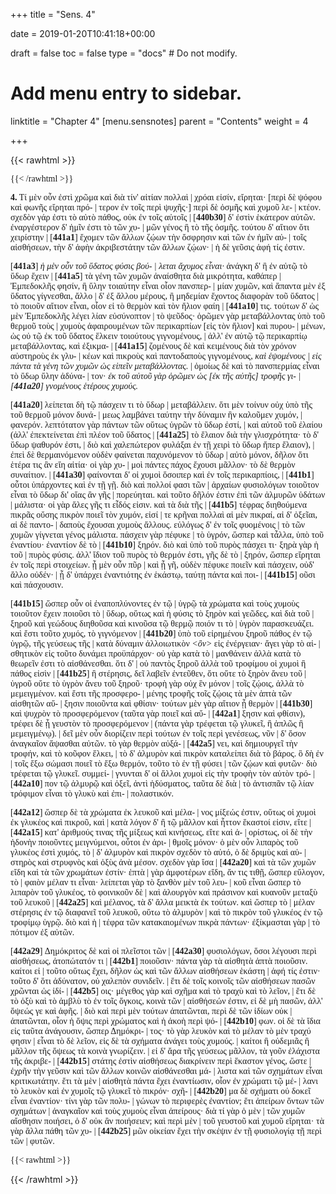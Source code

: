 +++
title = "Sens. 4"

date = 2019-01-20T10:41:18+00:00

draft = false
toc = false
type = "docs"  # Do not modify.

# Add menu entry to sidebar.
linktitle = "Chapter 4"
[menu.sensnotes]
  parent = "Contents"
  weight = 4

+++

{{< rawhtml >}}
  <div style="font-family: GFS-Neohellenic,Open-Sans;">
{{< /rawhtml >}}

**4.** Τί μὲν οὖν ἐστὶ χρῶμα καὶ διὰ τίν' αἰτίαν πολλαὶ |
χρόαι εἰσίν, εἴρηται· [περὶ δὲ ψόφου καὶ φωνῆς εἴρηται πρό- |
τερον ἐν τοῖς περὶ ψυχῆς·] περὶ δὲ ὀσμῆς καὶ χυμοῦ λε- |
κτέον. σχεδὸν γάρ ἐστι τὸ αὐτὸ πάθος, οὐκ ἐν τοῖς αὐτοῖς |
[**440b30**] δ' ἐστὶν ἑκάτερον αὐτῶν. ἐναργέστερον δ' ἡμῖν ἐστι τὸ τῶν χυ- |
μῶν γένος ἢ τὸ τῆς ὀσμῆς. τούτου δ' αἴτιον ὅτι χειρίστην |
[**441a1**] ἔχομεν τῶν ἄλλων ζῴων τὴν ὄσφρησιν καὶ τῶν ἐν ἡμῖν αὐ- |
τοῖς αἰσθήσεων, τὴν δ' ἁφὴν ἀκριβεστάτην τῶν ἄλλων ζῴων· |
ἡ δὲ γεῦσις ἁφή τίς ἐστιν.

[**441a3**]             <dfn data-info="ἡ μὲν οὖν τοῦ ὕδατος φύσις βούλεται ἄχυμος εἶναι α Alex(L) (67.10) : ἡ μὲν οὖν τοῦ ὕδατος φύσις
βούλεται χυμός εἶναι β(Be P Γ2)">ἡ μὲν οὖν τοῦ ὕδατος φύσις βού- |
λεται ἄχυμος εἶναι·</dfn> ἀνάγκη δ' ἢ ἐν αὑτῷ τὸ ὕδωρ ἔχειν |
[**441a5**] τὰ γένη τῶν χυμῶν ἀναίσθητα διὰ μικρότητα, καθάπερ |
Ἐμπεδοκλῆς φησίν, ἢ ὕλην τοιαύτην εἶναι οἷον πανσπερ- |
μίαν χυμῶν, καὶ ἅπαντα μὲν ἐξ ὕδατος γίγνεσθαι, ἄλλο |
δ' ἐξ ἄλλου μέρους, ἢ μηδεμίαν ἔχοντος διαφορὰν τοῦ ὕδατος |
τὸ ποιοῦν αἴτιον εἶναι, οἷον εἰ τὸ θερμὸν καὶ τὸν ἥλιον φαίη |
[**441a10**] τις. τούτων δ' ὡς μὲν Ἐμπεδοκλῆς λέγει λίαν εὐσύνοπτον |
τὸ ψεῦδος· ὁρῶμεν γὰρ μεταβάλλοντας ὑπὸ τοῦ θερμοῦ τοὺς |
χυμοὺς ἀφαιρουμένων τῶν περικαρπίων [εἰς τὸν ἥλιον] καὶ πυρου- |
μένων, ὡς οὐ τῷ ἐκ τοῦ ὕδατος ἕλκειν τοιούτους γιγνομένους, |
ἀλλ' ἐν αὐτῷ τῷ περικαρπίῳ μεταβάλλοντας, καὶ ἐξικμα- |
[**441a15**] ζομένους δὲ καὶ κειμένους διὰ τὸν χρόνον αὐστηροὺς ἐκ γλυ- |
κέων καὶ πικροὺς καὶ παντοδαποὺς γιγνομένους, <dfn data-info="καὶ ἑψομένους καὶ εἰς πάντα τὰ γένη τῶν χυμῶν ὡς εἰπεῖν μεταβάλλοντας β(Be P Γ2) : καὶ ἑψομένους εἰς πάντα τὰ γένη τῶν χυμῶν ὡς εἰπεῖν μεταβάλλοντας α">καὶ ἑψομένους |
εἰς πάντα τὰ γένη τῶν χυμῶν ὡς εἰπεῖν μεταβάλλοντας.</dfn> |
ὁμοίως δὲ καὶ τὸ πανσπερμίας εἶναι τὸ ὕδωρ ὕλην ἀδύνα- |
τον· <dfn data-info="ἐκ τοῦ αὐτοῦ γὰρ ὁρῶμεν ὡς ἐκ τῆς τροφῆς γιγνομένους ἑτέρους χυμούς β(Be P Γ2 (sicut ex esca Guil.) ) : ἐκ τοῦ αὐτοῦ γὰρ ὁρῶμεν ὡς ἐκ τροφῆς γιγνομένους ἑτέρους χυμούς E Cc : ἐκ τοῦ αὐτοῦ γὰρ ὁρῶμεν ὡς ἐκ τῆς αὐτῆς τροφῆς γιγνομένους ἑτέρους χυμούς γ | ἐκ τῆς αὐτῆς seclusit Ross">ἐκ τοῦ αὐτοῦ γὰρ ὁρῶμεν ὡς [ἐκ τῆς αὐτῆς] τροφῆς γι- |
[**441a20**] γνομένους ἑτέρους χυμούς.</dfn>

[**441a20**]             λείπεται δὴ τῷ πάσχειν τι τὸ ὕδωρ |
μεταβάλλειν. ὅτι μὲν τοίνυν οὐχ ὑπὸ τῆς τοῦ θερμοῦ μόνον δυνά- |
μεως λαμβάνει ταύτην τὴν δύναμιν ἣν καλοῦμεν χυμόν, |
φανερόν. λεπτότατον γὰρ πάντων τῶν οὕτως ὑγρῶν τὸ ὕδωρ ἐστί, |
καὶ αὐτοῦ τοῦ ἐλαίου (ἀλλ' ἐπεκτείνεται ἐπὶ πλέον τοῦ ὕδατος |
[**441a25**] τὸ ἔλαιον διὰ τὴν γλισχρότητα· τὸ δ' ὕδωρ ψαθυρόν ἐστι, |
διὸ καὶ χαλεπώτερον φυλάξαι ἐν τῇ χειρὶ τὸ ὕδωρ ἤπερ ἔλαιον), |
ἐπεὶ δὲ θερμαινόμενον οὐδὲν φαίνεται παχυνόμενον τὸ ὕδωρ |
αὐτὸ μόνον, δῆλον ὅτι ἑτέρα τις ἂν εἴη αἰτία· οἱ γὰρ χυ- |
μοὶ πάντες πάχος ἔχουσι μᾶλλον· τὸ δὲ θερμὸν συναίτιον. |
[**441a30**] φαίνονται δ' οἱ χυμοὶ ὅσοιπερ καὶ ἐν τοῖς περικαρπίοις, |
[**441b1**] οὗτοι ὑπάρχοντες καὶ ἐν τῇ γῇ. διὸ καὶ πολλοί φασι τῶν |
ἀρχαίων φυσιολόγων τοιοῦτον εἶναι τὸ ὕδωρ δι' οἵας ἂν γῆς |
πορεύηται. καὶ τοῦτο δῆλόν ἐστιν ἐπὶ τῶν ἁλμυρῶν ὑδάτων |
μάλιστα· οἱ γὰρ ἅλες γῆς τι εἶδός εἰσιν. καὶ τὰ διὰ τῆς |
[**441b5**] τέφρας διηθούμενα πικρᾶς οὔσης πικρὸν ποιεῖ τὸν χυμόν, εἰσί |
τε κρῆναι πολλαὶ αἱ μὲν πικραί, αἱ δ' ὀξεῖαι, αἱ δὲ παντο- |
δαποὺς ἔχουσαι χυμοὺς ἄλλους. εὐλόγως δ' ἐν τοῖς φυομένοις |
τὸ τῶν χυμῶν γίγνεται γένος μάλιστα. πάσχειν γὰρ πέφυκε |
τὸ ὑγρόν, ὥσπερ καὶ τἆλλα, ὑπὸ τοῦ ἐναντίου· ἐναντίον δὲ τὸ |
[**441b10**] ξηρόν. διὸ καὶ ὑπὸ τοῦ πυρὸς πάσχει τι· ξηρὰ γὰρ ἡ τοῦ |
πυρὸς φύσις. ἀλλ' ἴδιον τοῦ πυρὸς τὸ θερμόν ἐστι, γῆς δὲ τὸ |
ξηρόν, ὥσπερ εἴρηται ἐν τοῖς περὶ στοιχείων. ᾗ μὲν οὖν πῦρ |
καὶ ᾗ γῆ, οὐδὲν πέφυκε ποιεῖν καὶ πάσχειν, οὐδ' ἄλλο οὐδέν· |
ᾗ δ' ὑπάρχει ἐναντιότης ἐν ἑκάστῳ, ταύτῃ πάντα καὶ ποι- |
[**441b15**] οῦσι καὶ πάσχουσιν.

[**441b15**]             ὥσπερ οὖν οἱ ἐναποπλύνοντες ἐν τῷ |
ὑγρῷ τὰ χρώματα καὶ τοὺς χυμοὺς τοιοῦτον ἔχειν ποιοῦσι τὸ |
ὕδωρ, οὕτως καὶ ἡ φύσις τὸ ξηρὸν καὶ γεῶδες, καὶ διὰ τοῦ |
ξηροῦ καὶ γεώδους διηθοῦσα καὶ κινοῦσα τῷ θερμῷ ποιόν τι τὸ |
ὑγρὸν παρασκευάζει. καὶ ἔστι τοῦτο χυμός, τὸ γιγνόμενον |
[**441b20**] ὑπὸ τοῦ εἰρημένου ξηροῦ πάθος ἐν τῷ ὑγρῷ, τῆς γεύσεως τῆς |
κατὰ δύναμιν ἀλλοιωτικὸν <dfn data-info="inseruit Ross"><ὂν></dfn> εἰς ἐνέργειαν· ἄγει γὰρ τὸ αἰ- |
σθητικὸν εἰς τοῦτο δυνάμει προϋπάρχον· οὐ γὰρ κατὰ τὸ |
μανθάνειν ἀλλὰ κατὰ τὸ θεωρεῖν ἐστι τὸ αἰσθάνεσθαι. ὅτι δ' |
οὐ παντὸς ξηροῦ ἀλλὰ τοῦ τροφίμου οἱ χυμοὶ ἢ πάθος εἰσὶν |
[**441b25**] ἢ στέρησις, δεῖ λαβεῖν ἐντεῦθεν, ὅτι οὔτε τὸ ξηρὸν ἄνευ τοῦ |
ὑγροῦ οὔτε τὸ ὑγρὸν ἄνευ τοῦ ξηροῦ· τροφὴ γὰρ οὐχ ἓν μόνον |
τοῖς ζῴοις, ἀλλὰ τὸ μεμειγμένον. καὶ ἔστι τῆς προσφερο- |
μένης τροφῆς τοῖς ζῴοις τὰ μὲν ἁπτὰ τῶν αἰσθητῶν αὔ- |
ξησιν ποιοῦντα καὶ φθίσιν· τούτων μὲν γὰρ αἴτιον ᾗ θερμὸν |
[**441b30**] καὶ ψυχρὸν τὸ προσφερόμενον (ταῦτα γὰρ ποιεῖ καὶ αὔ- |
[**442a1**] ξησιν καὶ φθίσιν), τρέφει δὲ ᾗ γευστὸν τὸ προσφερόμενον |
(πάντα γὰρ τρέφεται τῷ γλυκεῖ, ἢ ἁπλῶς ἢ μεμειγμένῳ). |
δεῖ μὲν οὖν διορίζειν περὶ τούτων ἐν τοῖς περὶ γενέσεως, νῦν |
δ' ὅσον ἀναγκαῖον ἅψασθαι αὐτῶν. τὸ γὰρ θερμὸν αὐξά- |
[**442a5**] νει, καὶ δημιουργεῖ τὴν τροφήν, καὶ τὸ κοῦφον ἕλκει, |
τὸ δ' ἁλμυρὸν καὶ πικρὸν καταλείπει διὰ τὸ βάρος. ὃ δὴ ἐν |
τοῖς ἔξω σώμασι ποιεῖ τὸ ἔξω θερμόν, τοῦτο τὸ ἐν τῇ φύσει |
τῶν ζῴων καὶ φυτῶν· διὸ τρέφεται τῷ γλυκεῖ. συμμεί- |
γνυνται δ' οἱ ἄλλοι χυμοὶ εἰς τὴν τροφὴν τὸν αὐτὸν τρό- |
[**442a10**] πον τῷ ἁλμυρῷ καὶ ὀξεῖ, ἀντὶ ἡδύσματος, ταῦτα δὲ διὰ |
τὸ ἀντισπᾶν τῷ λίαν τρόφιμον εἶναι τὸ γλυκὺ καὶ ἐπι- |
πολαστικόν.

[**442a12**]         ὥσπερ δὲ τὰ χρώματα ἐκ λευκοῦ καὶ μέλα- |
νος μίξεώς ἐστιν, οὕτως οἱ χυμοὶ ἐκ γλυκέος καὶ πικροῦ, καὶ |
κατὰ λόγον δ' ἢ τῷ μᾶλλον καὶ ἧττον ἕκαστοί εἰσιν, εἴτε |
[**442a15**] κατ' ἀριθμούς τινας τῆς μίξεως καὶ κινήσεως, εἴτε καὶ ἀ- |
ορίστως, οἱ δὲ τὴν ἡδονὴν ποιοῦντες μειγνύμενοι, οὗτοι ἐν ἀρι- |
θμοῖς μόνον· ὁ μὲν οὖν λιπαρὸς τοῦ γλυκέος ἐστὶ χυμός, τὸ |
δ' ἁλμυρὸν καὶ πικρὸν σχεδὸν τὸ αὐτό, ὁ δὲ δριμὺς καὶ αὐ- |
στηρὸς καὶ στρυφνὸς καὶ ὀξὺς ἀνὰ μέσον. σχεδὸν γὰρ ἴσα |
[**442a20**] καὶ τὰ τῶν χυμῶν εἴδη καὶ τὰ τῶν χρωμάτων ἐστίν· ἑπτὰ |
γὰρ ἀμφοτέρων εἴδη, ἄν τις τιθῇ, ὥσπερ εὔλογον, τὸ |
φαιὸν μέλαν τι εἶναι· λείπεται γὰρ τὸ ξανθὸν μὲν τοῦ λευ- |
κοῦ εἶναι ὥσπερ τὸ λιπαρὸν τοῦ γλυκέος, τὸ φοινικοῦν δὲ |
καὶ ἁλουργὸν καὶ πράσινον καὶ κυανοῦν μεταξὺ τοῦ λευκοῦ |
[**442a25**] καὶ μέλανος, τὰ δ' ἄλλα μεικτὰ ἐκ τούτων. καὶ ὥσπερ τὸ |
μέλαν στέρησις ἐν τῷ διαφανεῖ τοῦ λευκοῦ, οὕτω τὸ ἁλμυρὸν |
καὶ τὸ πικρὸν τοῦ γλυκέος ἐν τῷ τροφίμῳ ὑγρῷ. διὸ καὶ ἡ |
τέφρα τῶν κατακαιομένων πικρὰ πάντων· ἐξίκμασται γὰρ |
τὸ πότιμον ἐξ αὐτῶν.

[**442a29**]            Δημόκριτος δὲ καὶ οἱ πλεῖστοι τῶν |
[**442a30**] φυσιολόγων, ὅσοι λέγουσι περὶ αἰσθήσεως, ἀτοπώτατόν τι |
[**442b1**] ποιοῦσιν· πάντα γὰρ τὰ αἰσθητὰ ἁπτὰ ποιοῦσιν. καίτοι εἰ |
τοῦτο οὕτως ἔχει, δῆλον ὡς καὶ τῶν ἄλλων αἰσθήσεων ἑκάστη |
ἁφή τίς ἐστιν· τοῦτο δ' ὅτι ἀδύνατον, οὐ χαλεπὸν συνιδεῖν. |
ἔτι δὲ τοῖς κοινοῖς τῶν αἰσθήσεων πασῶν χρῶνται ὡς ἰδί- |
[**442b5**] οις· μέγεθος γὰρ καὶ σχῆμα καὶ τὸ τραχὺ καὶ τὸ λεῖον, |
ἔτι δὲ τὸ ὀξὺ καὶ τὸ ἀμβλὺ τὸ ἐν τοῖς ὄγκοις, κοινὰ τῶν |
αἰσθήσεών ἐστιν, εἰ δὲ μὴ πασῶν, ἀλλ' ὄψεώς γε καὶ ἁφῆς. |
διὸ καὶ περὶ μὲν τούτων ἀπατῶνται, περὶ δὲ τῶν ἰδίων οὐκ |
ἀπατῶνται, οἷον ἡ ὄψις περὶ χρώματος καὶ ἡ ἀκοὴ περὶ ψό- |
[**442b10**] φων. οἱ δὲ τὰ ἴδια εἰς ταῦτα ἀνάγουσιν, ὥσπερ Δημόκρι- |
τος· τὸ γὰρ λευκὸν καὶ τὸ μέλαν τὸ μὲν τραχύ φησιν |
εἶναι τὸ δὲ λεῖον, εἰς δὲ τὰ σχήματα ἀνάγει τοὺς χυμούς. |
καίτοι ἢ οὐδεμιᾶς ἢ μᾶλλον τῆς ὄψεως τὰ κοινὰ γνωρίζειν. |
εἰ δ' ἄρα τῆς γεύσεως μᾶλλον, τὰ γοῦν ἐλάχιστα τῆς ἀκριβε- |
[**442b15**] στάτης ἐστὶν αἰσθήσεως διακρίνειν περὶ ἕκαστον γένος, ὥστε |
ἐχρῆν τὴν γεῦσιν καὶ τῶν ἄλλων κοινῶν αἰσθάνεσθαι μά- |
λιστα καὶ τῶν σχημάτων εἶναι κριτικωτάτην. ἔτι τὰ μὲν |
αἰσθητὰ πάντα ἔχει ἐναντίωσιν, οἷον ἐν χρώματι τῷ μέ- |
λανι τὸ λευκὸν καὶ ἐν χυμοῖς τῷ γλυκεῖ τὸ πικρόν· σχῆ- |
[**442b20**] μα δὲ σχήματι οὐ δοκεῖ εἶναι ἐναντίον· τίνι γὰρ τῶν πολυ- |
γώνων τὸ περιφερὲς ἐναντίον; ἔτι ἀπείρων ὄντων τῶν σχημάτων |
ἀναγκαῖον καὶ τοὺς χυμοὺς εἶναι ἀπείρους· διὰ τί γὰρ ὁ μὲν |
τῶν χυμῶν αἴσθησιν ποιήσει, ὁ δ' οὐκ ἂν ποιήσειεν; καὶ περὶ μὲν |
τοῦ γευστοῦ καὶ χυμοῦ εἴρηται· τὰ γὰρ ἄλλα πάθη τῶν χυ- |
[**442b25**] μῶν οἰκείαν ἔχει τὴν σκέψιν ἐν τῇ φυσιολογίᾳ τῇ περὶ τῶν |
φυτῶν.


{{< rawhtml >}}
  </div>
{{< /rawhtml >}}
